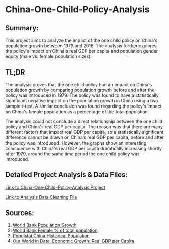 # China-One-Child-Policy-Analysis

## Summary:

This project aims to analyze the impact of the one child policy on China's population growth between 1979 and 2016. The analysis further explores the policy's impact on China's real GDP per capita and population gender equity (male vs. female population sizes). 

## TL;DR

The analysis proves that the one child policy had an impact on China's population growth by comparing population growth before and after the policy was introduced in 1979. The policy was found to have a statistically significant negative impact on the population growth in China using a two sample t-test. A similar conclusion was found regarding the policy's impact on China's female population as a percentage of the total population.

The analysis could not conclude a direct relationship between the one child policy and China's real GDP per capita. The reason was that there are many different factors that impact real GDP per capita, so a statistically significant difference cannot be drawn on China's real GDP per capita, before and after the policy was introduced. However, the graphs show an interesting coincidence with China's real GDP per capita dramtically increasing shortly after 1979, around the same time period the one child policy was introduced. 

## Detailed Project Analysis & Data Files:

[Link to China-One-Child-Policy-Analysis Project](https://github.com/GlennSG/China-One-Child-Policy-Analysis/blob/master/Project%20FIles/China's%20One%20Child%20Policy.ipynb)

[Link to Analysis Data Cleaning File](https://github.com/GlennSG/China-One-Child-Policy-Analysis/blob/master/Project%20FIles/China's%20One%20Child%20Policy%20Cleaning%20Data%20for%20Analysis.ipynb)

## Sources:

1. [World Bank Population Growth](https://data.worldbank.org/indicator/SP.POP.GROW?end=2016&start=1960&view=chart)
2. [World Bank Female % of total population](https://data.worldbank.org/indicator/SP.POP.TOTL.FE.ZS)
3. [Populstat,China Historical Population](http://www.populstat.info/Asia/chinac.htm)
4. [Our World in Data, Economic Growth: Real GDP per Capita](https://ourworldindata.org/economic-growth)
